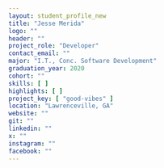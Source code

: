 ```yaml
---
layout: student_profile_new
title: "Jesse Merida"
logo: ""
header: ""
project_role: "Developer"
contact_email: ""
major: "I.T., Conc. Software Development"
graduation_year: 2020
cohort: ""
skills: [ ]
highlights: [ ]
project_key: [ "good-vibes" ]
location: "Lawrenceville, GA"
website: ""
git: ""
linkedin: ""
x: ""
instagram: ""
facebook: ""
---
```

